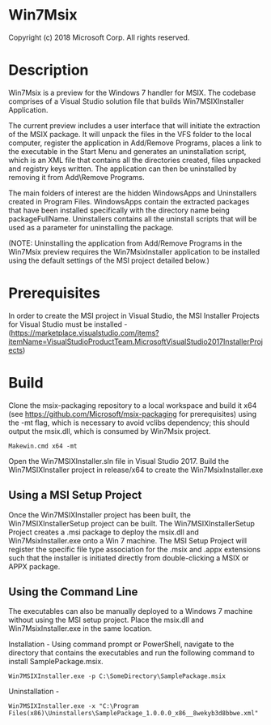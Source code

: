 # Win7Msix
Copyright (c) 2018 Microsoft Corp. All rights reserved.

# Description 
Win7Msix is a preview for the Windows 7 handler for MSIX. The codebase comprises of a Visual Studio solution file that builds Win7MSIXInstaller Application. 

The current preview includes a user interface that will initiate the extraction of the MSIX package. It will unpack the files in the VFS folder to the local computer, register the application in Add/Remove Programs, places a link to the executable in the Start Menu and generates an uninstallation script, which is an XML file that contains all the directories created, files unpacked and registry keys written. The application can then be uninstalled by removing it from Add\Remove Programs. 

The main folders of interest are the hidden WindowsApps and Uninstallers created in Program Files. WindowsApps contain the extracted packages that have been installed specifically with the directory name being packageFullName. Uninstallers contains all the uninstall scripts that will be used as a parameter for uninstalling the package.

(NOTE: Uninstalling the application from Add/Remove Programs in the Win7Msix preview requires the Win7MsixInstaller application to be installed using the default settings of the MSI project detailed below.)

# Prerequisites
In order to create the MSI project in Visual Studio, the MSI Installer Projects for Visual Studio must be installed - 
(https://marketplace.visualstudio.com/items?itemName=VisualStudioProductTeam.MicrosoftVisualStudio2017InstallerProjects)

# Build
Clone the msix-packaging repository to a local workspace and build it x64 (see https://github.com/Microsoft/msix-packaging for prerequisites) using the -mt flag, which is necessary to avoid vclibs dependency; this should output the msix.dll, which is consumed by Win7Msix project.

```
Makewin.cmd x64 -mt
```
Open the Win7MSIXInstaller.sln file in Visual Studio 2017. Build the Win7MSIXInstaller project in release/x64 to create the Win7MsixInstaller.exe

## Using a MSI Setup Project
Once the Win7MSIXInstaller project has been built, the Win7MSIXInstallerSetup project can be built.
The Win7MSIXInstallerSetup Project creates a .msi package to deploy the msix.dll and Win7MsixInstaller.exe onto a Win 7 machine. The MSI Setup Project will register the specific file type association for the .msix and .appx extensions such that the installer is initiated directly from double-clicking a MSIX or APPX package.


## Using the Command Line
The executables can also be manually deployed to a Windows 7 machine without using the MSI setup project. Place the msix.dll and Win7MsixInstaller.exe in the same location. 

Installation - Using command prompt or PowerShell, navigate to the directory that contains the executables and run the following command to install SamplePackage.msix.

```
Win7MSIXInstaller.exe -p C:\SomeDirectory\SamplePackage.msix
```

Uninstallation - 

```
Win7MSIXInstaller.exe -x "C:\Program Files(x86)\Uninstallers\SamplePackage_1.0.0.0_x86__8wekyb3d8bbwe.xml"
```